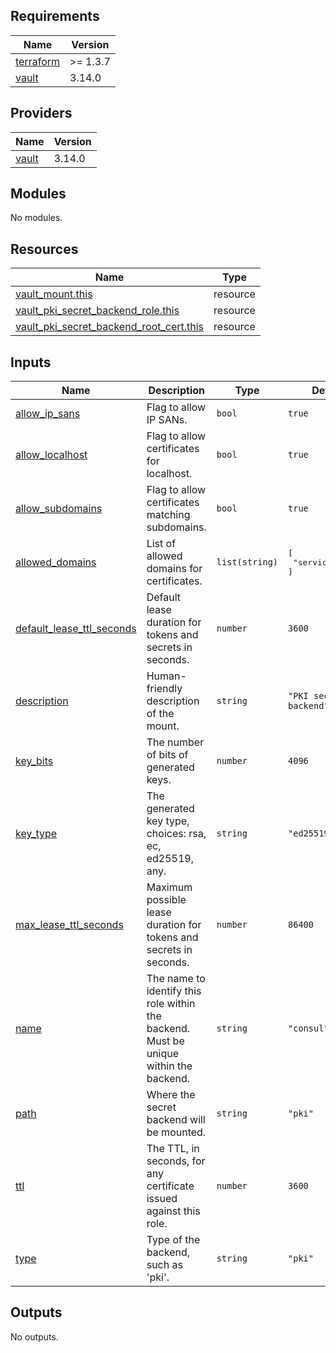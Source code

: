 <!-- BEGIN_TF_DOCS -->
## Requirements

| Name | Version |
|------|---------|
| <a name="requirement_terraform"></a> [terraform](#requirement\_terraform) | >= 1.3.7 |
| <a name="requirement_vault"></a> [vault](#requirement\_vault) | 3.14.0 |

## Providers

| Name | Version |
|------|---------|
| <a name="provider_vault"></a> [vault](#provider\_vault) | 3.14.0 |

## Modules

No modules.

## Resources

| Name | Type |
|------|------|
| [vault_mount.this](https://registry.terraform.io/providers/hashicorp/vault/3.14.0/docs/resources/mount) | resource |
| [vault_pki_secret_backend_role.this](https://registry.terraform.io/providers/hashicorp/vault/3.14.0/docs/resources/pki_secret_backend_role) | resource |
| [vault_pki_secret_backend_root_cert.this](https://registry.terraform.io/providers/hashicorp/vault/3.14.0/docs/resources/pki_secret_backend_root_cert) | resource |

## Inputs

| Name | Description | Type | Default | Required |
|------|-------------|------|---------|:--------:|
| <a name="input_allow_ip_sans"></a> [allow\_ip\_sans](#input\_allow\_ip\_sans) | Flag to allow IP SANs. | `bool` | `true` | no |
| <a name="input_allow_localhost"></a> [allow\_localhost](#input\_allow\_localhost) | Flag to allow certificates for localhost. | `bool` | `true` | no |
| <a name="input_allow_subdomains"></a> [allow\_subdomains](#input\_allow\_subdomains) | Flag to allow certificates matching subdomains. | `bool` | `true` | no |
| <a name="input_allowed_domains"></a> [allowed\_domains](#input\_allowed\_domains) | List of allowed domains for certificates. | `list(string)` | <pre>[<br>  "service.consul"<br>]</pre> | no |
| <a name="input_default_lease_ttl_seconds"></a> [default\_lease\_ttl\_seconds](#input\_default\_lease\_ttl\_seconds) | Default lease duration for tokens and secrets in seconds. | `number` | `3600` | no |
| <a name="input_description"></a> [description](#input\_description) | Human-friendly description of the mount. | `string` | `"PKI secret backend"` | no |
| <a name="input_key_bits"></a> [key\_bits](#input\_key\_bits) | The number of bits of generated keys. | `number` | `4096` | no |
| <a name="input_key_type"></a> [key\_type](#input\_key\_type) | The generated key type, choices: rsa, ec, ed25519, any. | `string` | `"ed25519"` | no |
| <a name="input_max_lease_ttl_seconds"></a> [max\_lease\_ttl\_seconds](#input\_max\_lease\_ttl\_seconds) | Maximum possible lease duration for tokens and secrets in seconds. | `number` | `86400` | no |
| <a name="input_name"></a> [name](#input\_name) | The name to identify this role within the backend. Must be unique within the backend. | `string` | `"consul"` | no |
| <a name="input_path"></a> [path](#input\_path) | Where the secret backend will be mounted. | `string` | `"pki"` | no |
| <a name="input_ttl"></a> [ttl](#input\_ttl) | The TTL, in seconds, for any certificate issued against this role. | `number` | `3600` | no |
| <a name="input_type"></a> [type](#input\_type) | Type of the backend, such as 'pki'. | `string` | `"pki"` | no |

## Outputs

No outputs.
<!-- END_TF_DOCS -->
